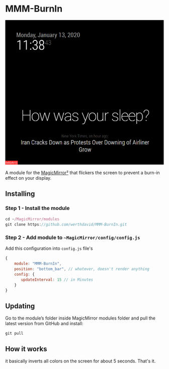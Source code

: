 # MMM-BurnIn

![Alt text](/img/readme/burnin.gif "A preview of the MMM-BurnIn module.")

A module for the [MagicMirror²](https://github.com/MichMich/MagicMirror/) that flickers the screen to prevent a burn-in effect on your display.

## Installing

### Step 1 - Install the module
```javascript
cd ~/MagicMirror/modules
git clone https://github.com/werthdavid/MMM-BurnIn.git
```

### Step 2 - Add module to `~MagicMirror/config/config.js`
Add this configuration into `config.js` file's
```javascript
{
    module: "MMM-BurnIn",
    position: "bottom_bar", // whatever, doesn't render anything
    config: {
       updateInterval: 15 // in Minutes
    }
}
```
## Updating
Go to the module’s folder inside MagicMirror modules folder and pull the latest version from GitHub and install:
```
git pull
```

## How it works

it basically inverts all colors on the screen for about 5 seconds. That's it.